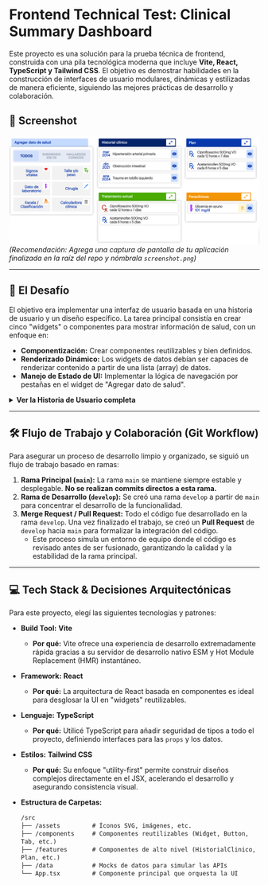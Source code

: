 # Frontend Technical Test: Clinical Summary Dashboard

Este proyecto es una solución para la prueba técnica de frontend, construida con una pila tecnológica moderna que incluye **Vite, React, TypeScript y Tailwind CSS**. El objetivo es demostrar habilidades en la construcción de interfaces de usuario modulares, dinámicas y estilizadas de manera eficiente, siguiendo las mejores prácticas de desarrollo y colaboración.

## 📸 Screenshot

![Screenshot de la aplicación](./preview/screenshot.png)
*(Recomendación: Agrega una captura de pantalla de tu aplicación finalizada en la raíz del repo y nómbrala `screenshot.png`)*

---

## 📄 El Desafío

El objetivo era implementar una interfaz de usuario basada en una historia de usuario y un diseño específico. La tarea principal consistía en crear cinco "widgets" o componentes para mostrar información de salud, con un enfoque en:

-   **Componentización:** Crear componentes reutilizables y bien definidos.
-   **Renderizado Dinámico:** Los widgets de datos debían ser capaces de renderizar contenido a partir de una lista (array) de datos.
-   **Manejo de Estado de UI:** Implementar la lógica de navegación por pestañas en el widget de "Agregar dato de salud".

<details>
<summary><strong>Ver la Historia de Usuario completa</strong></summary>

> **Como** un médico,
> **Quiero** visualizar la información clave del paciente organizada en componentes (widgets) que cargan datos dinámicamente y ofrecen opciones de filtrado,
> **Para** poder evaluar rápidamente el historial, el plan de tratamiento y los datos relevantes, y así tomar decisiones clínicas más eficientes y seguras.
>
> *(Aquí puedes incluir los Criterios de Aceptación si lo deseas)*
</details>

---

## 🛠️ Flujo de Trabajo y Colaboración (Git Workflow)

Para asegurar un proceso de desarrollo limpio y organizado, se siguió un flujo de trabajo basado en ramas:

1.  **Rama Principal (`main`):** La rama `main` se mantiene siempre estable y desplegable. **No se realizan commits directos a esta rama.**
2.  **Rama de Desarrollo (`develop`):** Se creó una rama `develop` a partir de `main` para concentrar el desarrollo de la funcionalidad.
3.  **Merge Request / Pull Request:** Todo el código fue desarrollado en la rama `develop`. Una vez finalizado el trabajo, se creó un **Pull Request** de `develop` hacia `main` para formalizar la integración del código.
    *   Este proceso simula un entorno de equipo donde el código es revisado antes de ser fusionado, garantizando la calidad y la estabilidad de la rama principal.

---

## 💻 Tech Stack & Decisiones Arquitectónicas

Para este proyecto, elegí las siguientes tecnologías y patrones:

*   **Build Tool:** **Vite**
    *   **Por qué:** Vite ofrece una experiencia de desarrollo extremadamente rápida gracias a su servidor de desarrollo nativo ESM y Hot Module Replacement (HMR) instantáneo.

*   **Framework:** **React**
    *   **Por qué:** La arquitectura de React basada en componentes es ideal para desglosar la UI en "widgets" reutilizables.

*   **Lenguaje:** **TypeScript**
    *   **Por qué:** Utilicé TypeScript para añadir seguridad de tipos a todo el proyecto, definiendo interfaces para las `props` y los datos.

*   **Estilos:** **Tailwind CSS**
    *   **Por qué:** Su enfoque "utility-first" permite construir diseños complejos directamente en el JSX, acelerando el desarrollo y asegurando consistencia visual.

*   **Estructura de Carpetas:**
    ```
    /src
    ├── /assets         # Íconos SVG, imágenes, etc.
    ├── /components     # Componentes reutilizables (Widget, Button, Tab, etc.)
    ├── /features       # Componentes de alto nivel (HistorialClinico, Plan, etc.)
    ├── /data           # Mocks de datos para simular las APIs
    └── App.tsx         # Componente principal que orquesta la UI
    ```
